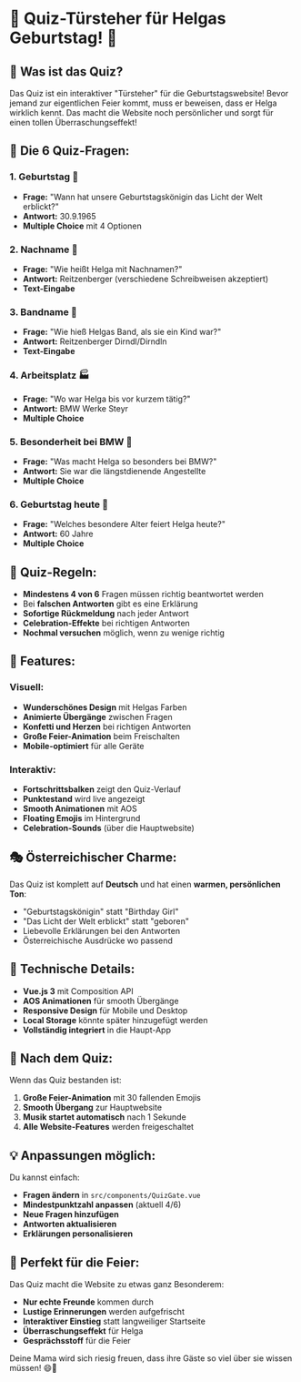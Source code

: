 # 🎯 Quiz-Türsteher für Helgas Geburtstag! 🎂

## 🎉 Was ist das Quiz?

Das Quiz ist ein interaktiver "Türsteher" für die Geburtstagswebsite! Bevor jemand zur eigentlichen Feier kommt, muss er beweisen, dass er Helga wirklich kennt. Das macht die Website noch persönlicher und sorgt für einen tollen Überraschungseffekt!

## 📝 Die 6 Quiz-Fragen:

### 1. **Geburtstag** 👶
- **Frage:** "Wann hat unsere Geburtstagskönigin das Licht der Welt erblickt?"
- **Antwort:** 30.9.1965
- **Multiple Choice** mit 4 Optionen

### 2. **Nachname** 👑  
- **Frage:** "Wie heißt Helga mit Nachnamen?"
- **Antwort:** Reitzenberger (verschiedene Schreibweisen akzeptiert)
- **Text-Eingabe**

### 3. **Bandname** 🎵
- **Frage:** "Wie hieß Helgas Band, als sie ein Kind war?"
- **Antwort:** Reitzenberger Dirndl/Dirndln
- **Text-Eingabe**

### 4. **Arbeitsplatz** 🏭
- **Frage:** "Wo war Helga bis vor kurzem tätig?"
- **Antwort:** BMW Werke Steyr
- **Multiple Choice**

### 5. **Besonderheit bei BMW** 🌟
- **Frage:** "Was macht Helga so besonders bei BMW?"
- **Antwort:** Sie war die längstdienende Angestellte
- **Multiple Choice**

### 6. **Geburtstag heute** 🎊
- **Frage:** "Welches besondere Alter feiert Helga heute?"
- **Antwort:** 60 Jahre
- **Multiple Choice**

## 🎯 Quiz-Regeln:

- **Mindestens 4 von 6** Fragen müssen richtig beantwortet werden
- Bei **falschen Antworten** gibt es eine Erklärung
- **Sofortige Rückmeldung** nach jeder Antwort
- **Celebration-Effekte** bei richtigen Antworten
- **Nochmal versuchen** möglich, wenn zu wenige richtig

## 🎨 Features:

### **Visuell:**
- **Wunderschönes Design** mit Helgas Farben
- **Animierte Übergänge** zwischen Fragen
- **Konfetti und Herzen** bei richtigen Antworten
- **Große Feier-Animation** beim Freischalten
- **Mobile-optimiert** für alle Geräte

### **Interaktiv:**
- **Fortschrittsbalken** zeigt den Quiz-Verlauf
- **Punktestand** wird live angezeigt  
- **Smooth Animationen** mit AOS
- **Floating Emojis** im Hintergrund
- **Celebration-Sounds** (über die Hauptwebsite)

## 🎭 Österreichischer Charme:

Das Quiz ist komplett auf **Deutsch** und hat einen **warmen, persönlichen Ton**:
- "Geburtstagskönigin" statt "Birthday Girl"
- "Das Licht der Welt erblickt" statt "geboren"
- Liebevolle Erklärungen bei den Antworten
- Österreichische Ausdrücke wo passend

## 🚀 Technische Details:

- **Vue.js 3** mit Composition API
- **AOS Animationen** für smooth Übergänge
- **Responsive Design** für Mobile und Desktop
- **Local Storage** könnte später hinzugefügt werden
- **Vollständig integriert** in die Haupt-App

## 🎊 Nach dem Quiz:

Wenn das Quiz bestanden ist:
1. **Große Feier-Animation** mit 30 fallenden Emojis
2. **Smooth Übergang** zur Hauptwebsite
3. **Musik startet automatisch** nach 1 Sekunde
4. **Alle Website-Features** werden freigeschaltet

## 💡 Anpassungen möglich:

Du kannst einfach:
- **Fragen ändern** in `src/components/QuizGate.vue`
- **Mindestpunktzahl anpassen** (aktuell 4/6)
- **Neue Fragen hinzufügen**
- **Antworten aktualisieren**
- **Erklärungen personalisieren**

## 🎂 Perfekt für die Feier:

Das Quiz macht die Website zu etwas ganz Besonderem:
- **Nur echte Freunde** kommen durch
- **Lustige Erinnerungen** werden aufgefrischt  
- **Interaktiver Einstieg** statt langweiliger Startseite
- **Überraschungseffekt** für Helga
- **Gesprächsstoff** für die Feier

Deine Mama wird sich riesig freuen, dass ihre Gäste so viel über sie wissen müssen! 😄🎉
